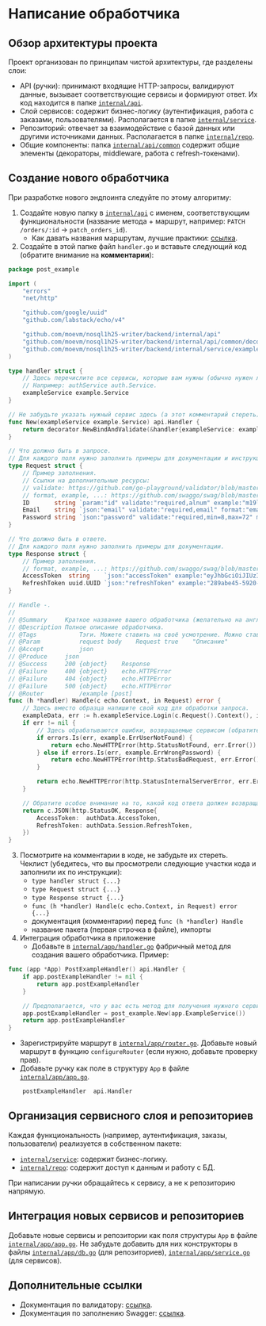 # Написание обработчика
## Обзор архитектуры проекта
Проект организован по принципам чистой архитектуры, где разделены слои:
* API (ручки): принимают входящие HTTP-запросы, валидируют данные, вызывает соответствующие сервисы и формируют ответ. Их код находится в папке [`internal/api`](../internal/api).
* Слой сервисов: содержит бизнес-логику (аутентификация, работа с заказами, пользователями). Располагается в папке [`internal/service`](../internal/service).
* Репозиторий: отвечает за взаимодействие с базой данных или другими источниками данных. Располагается в папке [`internal/repo`](../internal/repo).
* Общие компоненты: папка [`internal/api/common`](../internal/api/common) содержит общие элементы (декораторы, middleware, работа с refresh-токенами).

## Создание нового обработчика
При разработке нового эндпоинта следуйте по этому алгоритму:
1. Создайте новую папку в [`internal/api`](../internal/api) с именем, соответствующим функциональности (название метода + маршрут, например: `PATCH /orders/:id` → `patch_orders_id`).
   * Как давать названия маршрутам, лучшие практики: [ссылка](https://restfulapi.net/resource-naming/).
2. Создайте в этой папке файл `handler.go` и вставьте следующий код (обратите внимание на **комментарии**):
```go
package post_example

import (
	"errors"
	"net/http"

	"github.com/google/uuid"
	"github.com/labstack/echo/v4"

	"github.com/moevm/nosql1h25-writer/backend/internal/api"
	"github.com/moevm/nosql1h25-writer/backend/internal/api/common/decorator"
	"github.com/moevm/nosql1h25-writer/backend/internal/service/example"
)

type handler struct {
    // Здесь перечислите все сервисы, которые вам нужны (обычно нужен лишь один сервис и один вызов метода).
    // Например: authService auth.Service.
    exampleService example.Service
}

// Не забудьте указать нужный сервис здесь (а этот комментарий стереть).
func New(exampleService example.Service) api.Handler {
	return decorator.NewBindAndValidate(&handler{exampleService: exampleService})
}

// Что должно быть в запросе.
// Для каждого поля нужно заполнить примеры для документации и инструкции для валидатора.
type Request struct {
    // Пример заполнения.
    // Ссылки на дополнительные ресурсы:
    // validate: https://github.com/go-playground/validator/blob/master/README.md
    // format, example, ...: https://github.com/swaggo/swag/blob/master/README.md 
	ID       string `param:"id" validate:"required,alnum" example:"m19lfjDkdffm"` // Это path-параметр (/users/:id/).
	Email    string `json:"email" validate:"required,email" format:"email" example:"test@gmail.com"`
	Password string `json:"password" validate:"required,min=8,max=72" minLength:"8" maxLength:"72" example:"Password123"`
}

// Что должно быть в ответе.
// Для каждого поля нужно заполнить примеры для документации.
type Response struct {
    // Пример заполнения.
    // format, example, ...: https://github.com/swaggo/swag/blob/master/README.md
	AccessToken  string    `json:"accessToken" example:"eyJhbGciOiJIUzI1NiIsInR5cCI6IkpXVCJ9.eyJzdWIiOiIxMjM0NTY3ODkwIiwibmFtZSI6IkpvaG4gRG9lIiwiaWF0IjoxNTE2MjM5MDIyfQ.SflKxwRJSMeKKF2QT4fwpMeJf36POk6yJV_adQssw5c"`
	RefreshToken uuid.UUID `json:"refreshToken" example:"289abe45-5920-4366-a12a-875ddb422ace"`
}

// Handle -.
//
// @Summary		Краткое название вашего обработчика (желательно на английском).
// @Description	Полное описание обработчика.
// @Tags			Тэги. Можете ставить на своё усмотрение. Можно ставить названия используемых сервисов (без приписки Service): auth/orders/users.
// @Param			request	body	Request	true	"Описание"
// @Accept			json
// @Produce		json
// @Success		200	{object}	Response
// @Failure		400	{object}	echo.HTTPError
// @Failure		404	{object}	echo.HTTPError
// @Failure		500	{object}	echo.HTTPError
// @Router			/example [post]
func (h *handler) Handle(c echo.Context, in Request) error {
    // Здесь вместо образца напишите свой код для обработки запроса.
	exampleData, err := h.exampleService.Login(c.Request().Context(), in.Email, in.Password)
	if err != nil {
        // Здесь обрабатываются ошибки, возвращаемые сервисом (обратите внимание на разные коды ответа).
		if errors.Is(err, example.ErrUserNotFound) {
			return echo.NewHTTPError(http.StatusNotFound, err.Error())
		} else if errors.Is(err, example.ErrWrongPassword) {
			return echo.NewHTTPError(http.StatusBadRequest, err.Error())
		}

		return echo.NewHTTPError(http.StatusInternalServerError, err.Error())
	}

    // Обратите особое внимание на то, какой код ответа должен возвращать ваш обработчик.
	return c.JSON(http.StatusOK, Response{
		AccessToken:  authData.AccessToken,
		RefreshToken: authData.Session.RefreshToken,
	})
}
```

3. Посмотрите на комментарии в коде, не забудьте их стереть. Чеклист (убедитесь, что вы просмотрели следующие участки кода и заполнили их по инструкции):
   * `type handler struct {...}`
   * `type Request struct {...}`
   * `type Response struct {...}`
   * `func (h *handler) Handle(c echo.Context, in Request) error {...}`
   * документация (комментарии) перед `func (h *handler) Handle`
   * название пакета (первая строчка в файле), импорты
4. Интеграция обработчика в приложение
   * Добавьте в [`internal/app/handler.go`](../internal/app/handler.go) фабричный метод для создания вашего обработчика. Пример:
```go
func (app *App) PostExampleHandler() api.Handler {
    if app.postExampleHandler != nil {
        return app.postExampleHandler
    }

    // Предполагается, что у вас есть метод для получения нужного сервиса, например, app.ExampleService()
    app.postExampleHandler = post_example.New(app.ExampleService())
    return app.postExampleHandler
}
```
   * Зарегистрируйте маршрут в [`internal/app/router.go`](../internal/app/router.go). Добавьте новый маршрут в функцию `configureRouter` (если нужно, добавьте проверку прав).
   * Добавьте ручку как поле в структуру `App` в файле [`internal/app/app.go`](../internal/app/app.go).
```go
    postExampleHandler  api.Handler
```

## Организация сервисного слоя и репозиториев
Каждая функциональность (например, аутентификация, заказы, пользователи) реализуется в собственном пакете:
* [`internal/service`](../internal/service): содержит бизнес-логику.
* [`internal/repo`](../internal/repo): содержит доступ к данным и работу с БД.

При написании ручки обращайтесь к сервису, а не к репозиторию напрямую.

## Интеграция новых сервисов и репозиториев
Добавьте новые сервисы и репозитории как поля структуры `App` в файле [`internal/app/app.go`](../internal/app/app.go).
Не забудьте добавить для них конструкторы в файлы [`internal/app/db.go`](../internal/app/db.go) (для репозиториев), [`internal/app/service.go`](../internal/app/service.go) (для сервисов).

## Дополнительные ссылки
* Документация по валидатору: [ссылка](https://github.com/go-playground/validator/blob/master/README.md).
* Документация по заполнению Swagger: [ссылка](https://github.com/swaggo/swag/blob/master/README.md).